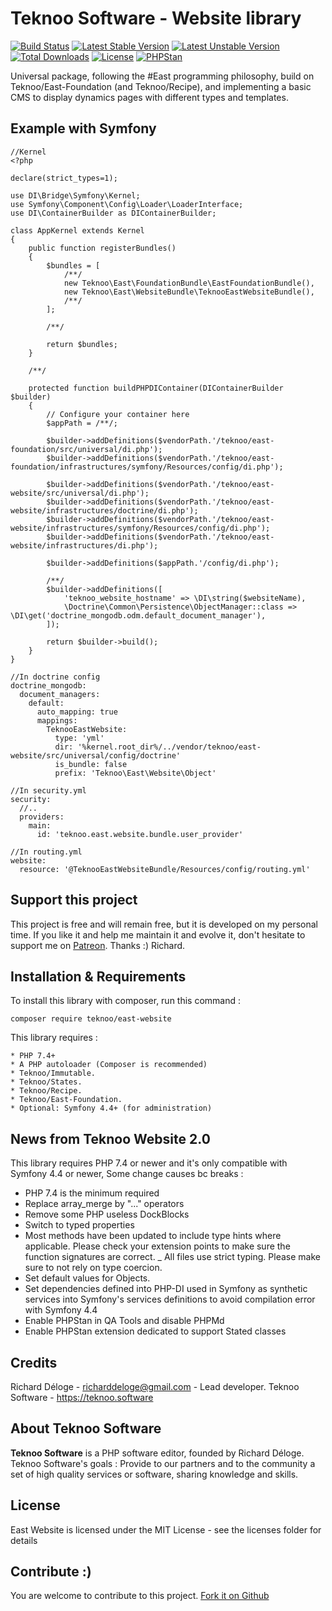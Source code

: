 Teknoo Software - Website library
=================================

[![Build Status](https://travis-ci.com/TeknooSoftware/east-website.svg?branch=master)](https://travis-ci.com/TeknooSoftware/east-website)
[![Latest Stable Version](https://poser.pugx.org/teknoo/east-website/v/stable)](https://packagist.org/packages/teknoo/east-website)
[![Latest Unstable Version](https://poser.pugx.org/teknoo/east-website/v/unstable)](https://packagist.org/packages/teknoo/east-website)
[![Total Downloads](https://poser.pugx.org/teknoo/east-website/downloads)](https://packagist.org/packages/teknoo/east-website)
[![License](https://poser.pugx.org/teknoo/east-website/license)](https://packagist.org/packages/teknoo/east-website)
[![PHPStan](https://img.shields.io/badge/PHPStan-enabled-brightgreen.svg?style=flat)](https://github.com/phpstan/phpstan)

Universal package, following the #East programming philosophy, build on Teknoo/East-Foundation (and Teknoo/Recipe),
and implementing a basic CMS to display dynamics pages with different types and templates.

Example with Symfony
--------------------

    //Kernel
    <?php
    
    declare(strict_types=1);
    
    use DI\Bridge\Symfony\Kernel;
    use Symfony\Component\Config\Loader\LoaderInterface;
    use DI\ContainerBuilder as DIContainerBuilder;
    
    class AppKernel extends Kernel
    {
        public function registerBundles()
        {
            $bundles = [
                /**/
                new Teknoo\East\FoundationBundle\EastFoundationBundle(),
                new Teknoo\East\WebsiteBundle\TeknooEastWebsiteBundle(),
                /**/
            ];
    
            /**/
    
            return $bundles;
        }
    
        /**/
    
        protected function buildPHPDIContainer(DIContainerBuilder $builder)
        {
            // Configure your container here
            $appPath = /**/;
    
            $builder->addDefinitions($vendorPath.'/teknoo/east-foundation/src/universal/di.php');
            $builder->addDefinitions($vendorPath.'/teknoo/east-foundation/infrastructures/symfony/Resources/config/di.php');
    
            $builder->addDefinitions($vendorPath.'/teknoo/east-website/src/universal/di.php');
            $builder->addDefinitions($vendorPath.'/teknoo/east-website/infrastructures/doctrine/di.php');
            $builder->addDefinitions($vendorPath.'/teknoo/east-website/infrastructures/symfony/Resources/config/di.php');
            $builder->addDefinitions($vendorPath.'/teknoo/east-website/infrastructures/di.php');
    
            $builder->addDefinitions($appPath.'/config/di.php');
    
            /**/
            $builder->addDefinitions([
                'teknoo_website_hostname' => \DI\string($websiteName),
                \Doctrine\Common\Persistence\ObjectManager::class => \DI\get('doctrine_mongodb.odm.default_document_manager'),
            ]);
    
            return $builder->build();
        }
    }

    //In doctrine config
    doctrine_mongodb:
      document_managers:
        default:
          auto_mapping: true
          mappings:
            TeknooEastWebsite:
              type: 'yml'
              dir: '%kernel.root_dir%/../vendor/teknoo/east-website/src/universal/config/doctrine'
              is_bundle: false
              prefix: 'Teknoo\East\Website\Object'

    //In security.yml
    security:
      //..
      providers:
        main:
          id: 'teknoo.east.website.bundle.user_provider'

    //In routing.yml
    website:
      resource: '@TeknooEastWebsiteBundle/Resources/config/routing.yml'

Support this project
---------------------

This project is free and will remain free, but it is developed on my personal time. 
If you like it and help me maintain it and evolve it, don't hesitate to support me on [Patreon](https://patreon.com/teknoo_software).
Thanks :) Richard. 

Installation & Requirements
---------------------------
To install this library with composer, run this command :

    composer require teknoo/east-website

This library requires :

    * PHP 7.4+
    * A PHP autoloader (Composer is recommended)
    * Teknoo/Immutable.
    * Teknoo/States.
    * Teknoo/Recipe.
    * Teknoo/East-Foundation.
    * Optional: Symfony 4.4+ (for administration)

News from Teknoo Website 2.0
----------------------------

This library requires PHP 7.4 or newer and it's only compatible with Symfony 4.4 or newer, Some change causes bc breaks :
- PHP 7.4 is the minimum required
- Replace array_merge by "..." operators
- Remove some PHP useless DockBlocks
- Switch to typed properties
- Most methods have been updated to include type hints where applicable. Please check your extension points to make sure the function signatures are correct.
_ All files use strict typing. Please make sure to not rely on type coercion.
- Set default values for Objects.  
- Set dependencies defined into PHP-DI used in Symfony as synthetic
  services into Symfony's services definitions to avoid compilation error with Symfony 4.4
- Enable PHPStan in QA Tools and disable PHPMd
- Enable PHPStan extension dedicated to support Stated classes

Credits
-------
Richard Déloge - <richarddeloge@gmail.com> - Lead developer.
Teknoo Software - <https://teknoo.software>

About Teknoo Software
---------------------
**Teknoo Software** is a PHP software editor, founded by Richard Déloge.
Teknoo Software's goals : Provide to our partners and to the community a set of high quality services or software,
 sharing knowledge and skills.

License
-------
East Website is licensed under the MIT License - see the licenses folder for details

Contribute :)
-------------

You are welcome to contribute to this project. [Fork it on Github](CONTRIBUTING.md)
